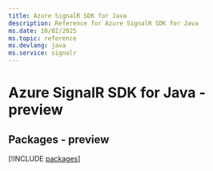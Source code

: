 ```yaml
---
title: Azure SignalR SDK for Java
description: Reference for Azure SignalR SDK for Java
ms.date: 10/02/2025
ms.topic: reference
ms.devlang: java
ms.service: signalr
---
```

# Azure SignalR SDK for Java - preview
## Packages - preview
[!INCLUDE [packages](signalr-index.md)]